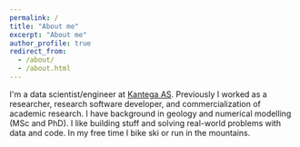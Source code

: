 ```yaml
---
permalink: /
title: "About me"
excerpt: "About me"
author_profile: true
redirect_from: 
  - /about/
  - /about.html
---
```


I'm a data scientist/engineer at [Kantega AS](kantega.no). Previously I worked as a researcher, research software developer, and commercialization of academic research. I have background in geology and numerical modelling (MSc and PhD). I like building stuff and solving real-world problems with data and code. In my free time I bike ski or run in the mountains.
